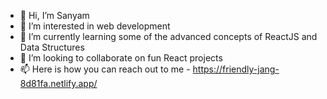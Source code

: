 - 👋 Hi, I’m Sanyam
- 👀 I’m interested in web development
- 🌱 I’m currently learning some of the advanced concepts of ReactJS and Data Structures
- 💞️ I’m looking to collaborate on fun React projects
- 📫 Here is how you can reach out to me - https://friendly-jang-8d81fa.netlify.app/
